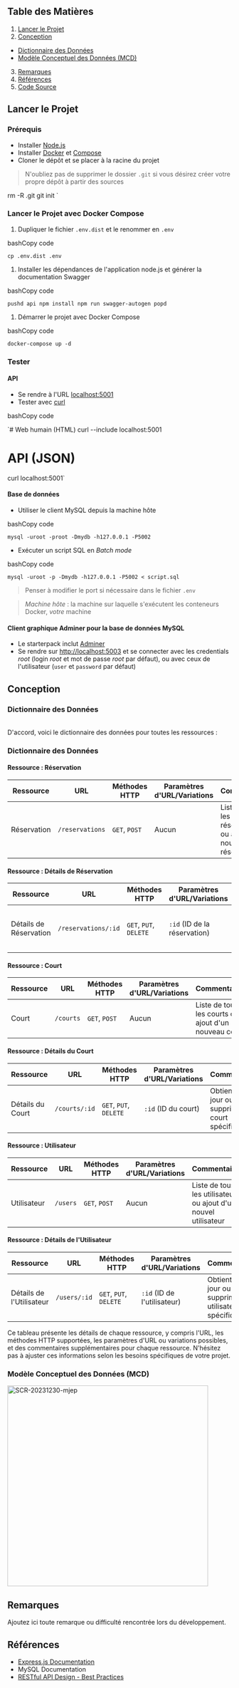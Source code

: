 ## Table des Matières

1. [Lancer le Projet](#lancer-le-projet)
2. [Conception](#conception)

- [Dictionnaire des Données](#dictionnaire-des-données)
- [Modèle Conceptuel des Données (MCD)](#modèle-conceptuel-des-données-mcd)

3. [Remarques](#remarques)
4. [Références](#références)
5. [Code Source](#code-source)

## Lancer le Projet

### Prérequis

- Installer [Node.js](https://nodejs.org/en)
- Installer [Docker](https://www.docker.com/get-started/) et [Compose](https://docs.docker.com/compose/)
- Cloner le dépôt et se placer à la racine du projet

> N'oubliez pas de supprimer le dossier `.git` si vous désirez créer votre propre dépôt à partir des sources

rm -R .git
git init `

### Lancer le Projet avec Docker Compose

1.  Dupliquer le fichier `.env.dist` et le renommer en `.env`

bashCopy code

`cp .env.dist .env`

1.  Installer les dépendances de l'application node.js et générer la documentation Swagger

bashCopy code

`pushd api
npm install
npm run swagger-autogen
popd`

1.  Démarrer le projet avec Docker Compose

bashCopy code

`docker-compose up -d`

### Tester

#### API

- Se rendre à l'URL [localhost:5001](http://localhost:5001/)
- Tester avec [curl](https://curl.se/)

bashCopy code

`# Web humain (HTML)
curl --include localhost:5001

# API (JSON)

curl localhost:5001`

#### Base de données

- Utiliser le client MySQL depuis la machine hôte

bashCopy code

`mysql -uroot -proot -Dmydb -h127.0.0.1 -P5002`

- Exécuter un script SQL en _Batch mode_

bashCopy code

`mysql -uroot -p -Dmydb -h127.0.0.1 -P5002 < script.sql`

> Penser à modifier le port si nécessaire dans le fichier `.env`

> _Machine hôte_ : la machine sur laquelle s'exécutent les conteneurs Docker, _votre_ machine

#### Client graphique Adminer pour la base de données MySQL

- Le starterpack inclut [Adminer](https://www.adminer.org/)
- Se rendre sur [http://localhost:5003](http://localhost:5003/) et se connecter avec les credentials _root_ (login _root_ et mot de passe _root_ par défaut), ou avec ceux de l'utilisateur (`user` et `password` par défaut)

## Conception

### Dictionnaire des Données

\
D'accord, voici le dictionnaire des données pour toutes les ressources :

### Dictionnaire des Données

#### Ressource : Réservation

| Ressource   | URL             | Méthodes HTTP | Paramètres d'URL/Variations | Commentaires                                                         |
| ----------- | --------------- | ------------- | --------------------------- | -------------------------------------------------------------------- |
| Réservation | `/reservations` | `GET`, `POST` | Aucun                       | Liste de toutes les réservations ou ajout d'une nouvelle réservation |

#### Ressource : Détails de Réservation

| Ressource              | URL                 | Méthodes HTTP          | Paramètres d'URL/Variations  | Commentaires                                               |
| ---------------------- | ------------------- | ---------------------- | ---------------------------- | ---------------------------------------------------------- |
| Détails de Réservation | `/reservations/:id` | `GET`, `PUT`, `DELETE` | `:id` (ID de la réservation) | Obtient, met à jour ou supprime une réservation spécifique |

#### Ressource : Court

| Ressource | URL       | Méthodes HTTP | Paramètres d'URL/Variations | Commentaires                                         |
| --------- | --------- | ------------- | --------------------------- | ---------------------------------------------------- |
| Court     | `/courts` | `GET`, `POST` | Aucun                       | Liste de tous les courts ou ajout d'un nouveau court |

#### Ressource : Détails du Court

| Ressource        | URL           | Méthodes HTTP          | Paramètres d'URL/Variations | Commentaires                                        |
| ---------------- | ------------- | ---------------------- | --------------------------- | --------------------------------------------------- |
| Détails du Court | `/courts/:id` | `GET`, `PUT`, `DELETE` | `:id` (ID du court)         | Obtient, met à jour ou supprime un court spécifique |

#### Ressource : Utilisateur

| Ressource   | URL      | Méthodes HTTP | Paramètres d'URL/Variations | Commentaires                                                    |
| ----------- | -------- | ------------- | --------------------------- | --------------------------------------------------------------- |
| Utilisateur | `/users` | `GET`, `POST` | Aucun                       | Liste de tous les utilisateurs ou ajout d'un nouvel utilisateur |

#### Ressource : Détails de l'Utilisateur

| Ressource                | URL          | Méthodes HTTP          | Paramètres d'URL/Variations | Commentaires                                              |
| ------------------------ | ------------ | ---------------------- | --------------------------- | --------------------------------------------------------- |
| Détails de l'Utilisateur | `/users/:id` | `GET`, `PUT`, `DELETE` | `:id` (ID de l'utilisateur) | Obtient, met à jour ou supprime un utilisateur spécifique |

Ce tableau présente les détails de chaque ressource, y compris l'URL, les méthodes HTTP supportées, les paramètres d'URL ou variations possibles, et des commentaires supplémentaires pour chaque ressource. N'hésitez pas à ajuster ces informations selon les besoins spécifiques de votre projet.

### Modèle Conceptuel des Données (MCD)

<img width="451" alt="SCR-20231230-mjep" src="https://github.com/Dteeech/rendu-dev-api-i-marshall/assets/100597736/49a78820-333c-4bf1-a30f-e08e497af472">

## Remarques

Ajoutez ici toute remarque ou difficulté rencontrée lors du développement.

## Références

- [Express.js Documentation](https://expressjs.com/)
- MySQL Documentation
- [RESTful API Design - Best Practices](https://restfulapi.net/)
